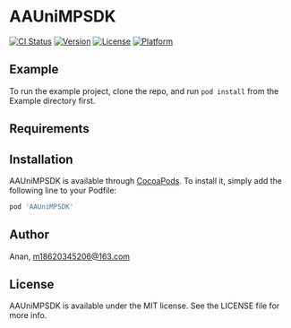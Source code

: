 # AAUniMPSDK

[![CI Status](https://img.shields.io/travis/Anan/AAUniMPSDK.svg?style=flat)](https://travis-ci.org/Anan/AAUniMPSDK)
[![Version](https://img.shields.io/cocoapods/v/AAUniMPSDK.svg?style=flat)](https://cocoapods.org/pods/AAUniMPSDK)
[![License](https://img.shields.io/cocoapods/l/AAUniMPSDK.svg?style=flat)](https://cocoapods.org/pods/AAUniMPSDK)
[![Platform](https://img.shields.io/cocoapods/p/AAUniMPSDK.svg?style=flat)](https://cocoapods.org/pods/AAUniMPSDK)

## Example

To run the example project, clone the repo, and run `pod install` from the Example directory first.

## Requirements

## Installation

AAUniMPSDK is available through [CocoaPods](https://cocoapods.org). To install
it, simply add the following line to your Podfile:

```ruby
pod 'AAUniMPSDK'
```

## Author

Anan, m18620345206@163.com

## License

AAUniMPSDK is available under the MIT license. See the LICENSE file for more info.
